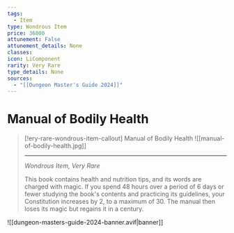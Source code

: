 ```yaml
---
tags:
  - Item
type: Wondrous Item
price: 36000
attunement: False
attunement_details: None
classes:
icon: LiComponent
rarity: Very Rare
type_details: None
sources: 
  - "[[Dungeon Master's Guide 2024]]"
---
```

# Manual of Bodily Health
>[!ery-rare-wondrous-item-callout] Manual of Bodily Health
>![[manual-of-bodily-health.jpg]]
>
>- - -
>_Wondrous Item, Very Rare_
>
>This book contains health and nutrition tips, and its words are charged with magic. If you spend 48 hours over a period of 6 days or fewer studying the book's contents and practicing its guidelines, your Constitution increases by 2, to a maximum of 30. The manual then loses its magic but regains it in a century.
>


![[dungeon-masters-guide-2024-banner.avif|banner]]